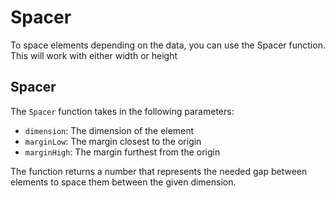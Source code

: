 # Spacer

To space elements depending on the data, you can use the Spacer function. This will work with either width or height

## Spacer

The `Spacer` function takes in the following parameters:

- `dimension`: The dimension of the element
- `marginLow`: The margin closest to the origin
- `marginHigh`: The margin furthest from the origin

The function returns a number that represents the needed gap between elements to space them between the given dimension.
